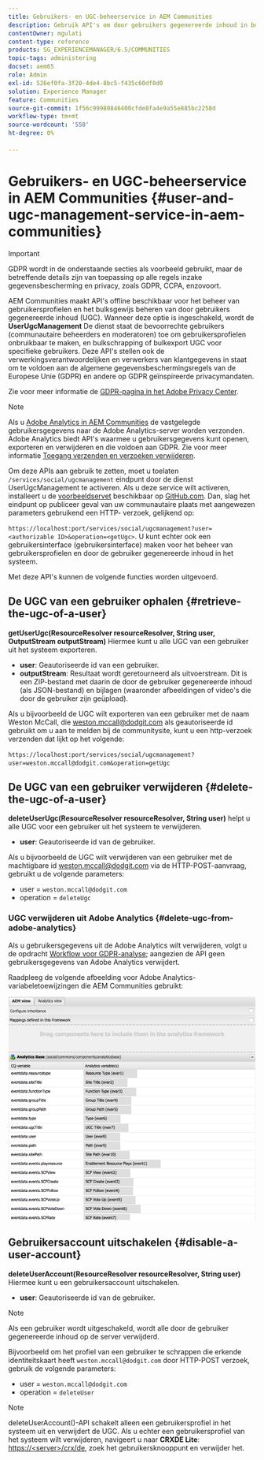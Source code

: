 ```yaml
---
title: Gebruikers- en UGC-beheerservice in AEM Communities
description: Gebruik API's om door gebruikers gegenereerde inhoud in bulk te verwijderen en te exporteren en gebruikersaccount uit te schakelen.
contentOwner: mgulati
content-type: reference
products: SG_EXPERIENCEMANAGER/6.5/COMMUNITIES
topic-tags: administering
docset: aem65
role: Admin
exl-id: 526ef0fa-3f20-4de4-8bc5-f435c60df0d0
solution: Experience Manager
feature: Communities
source-git-commit: 1f56c99980846400cfde8fa4e9a55e885bc2258d
workflow-type: tm+mt
source-wordcount: '558'
ht-degree: 0%

---
```


# Gebruikers- en UGC-beheerservice in AEM Communities {#user-and-ugc-management-service-in-aem-communities}

>[!IMPORTANT]
>
>GDPR wordt in de onderstaande secties als voorbeeld gebruikt, maar de betreffende details zijn van toepassing op alle regels inzake gegevensbescherming en privacy, zoals GDPR, CCPA, enzovoort.

AEM Communities maakt API&#39;s offline beschikbaar voor het beheer van gebruikersprofielen en het bulksgewijs beheren van door gebruikers gegenereerde inhoud (UGC). Wanneer deze optie is ingeschakeld, wordt de **UserUgcManagement** De dienst staat de bevoorrechte gebruikers (communautaire beheerders en moderatoren) toe om gebruikersprofielen onbruikbaar te maken, en bulkschrapping of bulkexport UGC voor specifieke gebruikers. Deze API&#39;s stellen ook de verwerkingsverantwoordelijken en verwerkers van klantgegevens in staat om te voldoen aan de algemene gegevensbeschermingsregels van de Europese Unie (GDPR) en andere op GDPR geïnspireerde privacymandaten.

Zie voor meer informatie de [GDPR-pagina in het Adobe Privacy Center](https://www.adobe.com/privacy/general-data-protection-regulation.html).

>[!NOTE]
>
>Als u [Adobe Analytics in AEM Communities](/help/communities/analytics.md) de vastgelegde gebruikersgegevens naar de Adobe Analytics-server worden verzonden. Adobe Analytics biedt API&#39;s waarmee u gebruikersgegevens kunt openen, exporteren en verwijderen en die voldoen aan GDPR. Zie voor meer informatie [Toegang verzenden en verzoeken verwijderen](https://experienceleague.adobe.com/docs/analytics/admin/data-governance/gdpr-submit-access-delete.html).

Om deze APIs aan gebruik te zetten, moet u toelaten `/services/social/ugcmanagement` eindpunt door de dienst UserUgcManagement te activeren. Als u deze service wilt activeren, installeert u de [voorbeeldservet](https://github.com/Adobe-Marketing-Cloud/aem-communities-ugc-migration/tree/main/bundles/communities-ugc-management-servlet) beschikbaar op [GitHub.com](https://github.com/Adobe-Marketing-Cloud/aem-communities-ugc-migration/tree/main/bundles/communities-ugc-management-servlet). Dan, slag het eindpunt op publiceer geval van uw communautaire plaats met aangewezen parameters gebruikend een HTTP- verzoek, gelijkend op:

`https://localhost:port/services/social/ugcmanagement?user=<authorizable ID>&operation=<getUgc>`. U kunt echter ook een gebruikersinterface (gebruikersinterface) maken voor het beheer van gebruikersprofielen en door de gebruiker gegenereerde inhoud in het systeem.

Met deze API&#39;s kunnen de volgende functies worden uitgevoerd.

## De UGC van een gebruiker ophalen {#retrieve-the-ugc-of-a-user}

**getUserUgc(ResourceResolver resourceResolver, String user, OutputStream outputStream)** Hiermee kunt u alle UGC van een gebruiker uit het systeem exporteren.

* **user**: Geautoriseerde id van een gebruiker.
* **outputStream**: Resultaat wordt geretourneerd als uitvoerstream. Dit is een ZIP-bestand met daarin de door de gebruiker gegenereerde inhoud (als JSON-bestand) en bijlagen (waaronder afbeeldingen of video&#39;s die door de gebruiker zijn geüpload).

Als u bijvoorbeeld de UGC wilt exporteren van een gebruiker met de naam Weston McCall, die weston.mccall@dodgit.com als geautoriseerde id gebruikt om u aan te melden bij de communitysite, kunt u een http-verzoek verzenden dat lijkt op het volgende:

`https://localhost:port/services/social/ugcmanagement?user=weston.mccall@dodgit.com&operation=getUgc`

## De UGC van een gebruiker verwijderen {#delete-the-ugc-of-a-user}

**deleteUserUgc(ResourceResolver resourceResolver, String user)** helpt u alle UGC voor een gebruiker uit het systeem te verwijderen.

* **user**: Geautoriseerde id van de gebruiker.

Als u bijvoorbeeld de UGC wilt verwijderen van een gebruiker met de machtigbare id weston.mccall@dodgit.com via de HTTP-POST-aanvraag, gebruikt u de volgende parameters:

* user = `weston.mccall@dodgit.com`
* operation = `deleteUgc`

### UGC verwijderen uit Adobe Analytics {#delete-ugc-from-adobe-analytics}

Als u gebruikersgegevens uit de Adobe Analytics wilt verwijderen, volgt u de opdracht [Workflow voor GDPR-analyse](https://experienceleague.adobe.com/docs/analytics/admin/data-governance/an-gdpr-workflow.html); aangezien de API geen gebruikersgegevens van Adobe Analytics verwijdert.

Raadpleeg de volgende afbeelding voor Adobe Analytics-variabeletoewijzingen die AEM Communities gebruikt:

![AEM gemeenschappen variabele mapping voor Adobe Analytics](assets/analytics-communities-mapping.png)

## Gebruikersaccount uitschakelen {#disable-a-user-account}

**deleteUserAccount(ResourceResolver resourceResolver, String user)** Hiermee kunt u een gebruikersaccount uitschakelen.

* **user**: Geautoriseerde id van de gebruiker.

>[!NOTE]
>
>Als een gebruiker wordt uitgeschakeld, wordt alle door de gebruiker gegenereerde inhoud op de server verwijderd.

Bijvoorbeeld om het profiel van een gebruiker te schrappen die erkende identiteitskaart heeft `weston.mccall@dodgit.com` door HTTP-POST verzoek, gebruik de volgende parameters:

* user = `weston.mccall@dodgit.com`
* operation = `deleteUser`

>[!NOTE]
>
>deleteUserAccount()-API schakelt alleen een gebruikersprofiel in het systeem uit en verwijdert de UGC. Als u echter een gebruikersprofiel van het systeem wilt verwijderen, navigeert u naar **CRXDE Lite**: [https://&lt;server>/crx/de](https://localhost:4502/crx/de), zoek het gebruikersknooppunt en verwijder het.
